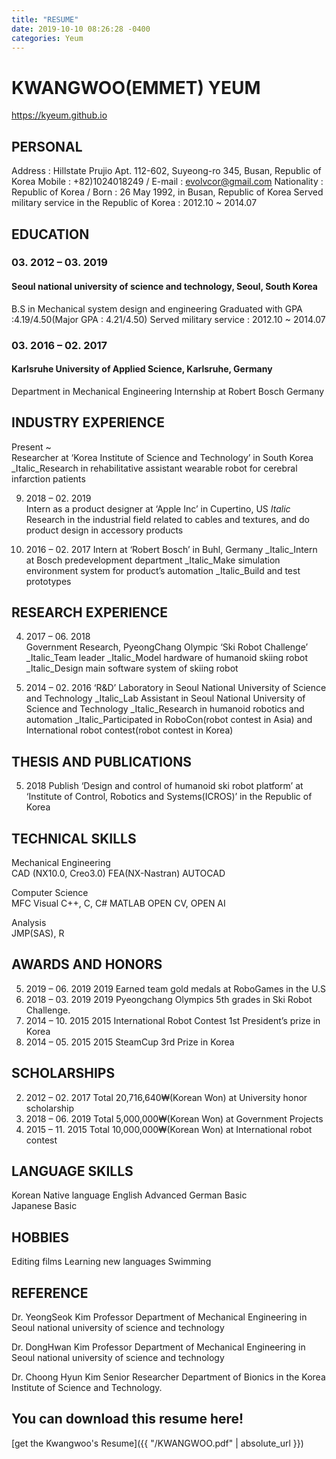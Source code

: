 ```yaml
---
title: "RESUME"
date: 2019-10-10 08:26:28 -0400
categories: Yeum
---
```


# KWANGWOO(EMMET) YEUM
https://kyeum.github.io

## PERSONAL 
Address : Hillstate Prujio Apt. 112-602, Suyeong-ro 345, Busan, Republic of Korea 
Mobile : +82)1024018249 / E-mail : evolvcor@gmail.com
Nationality : Republic of Korea / Born : 26 May 1992, in Busan, Republic of Korea
Served military service in the Republic of Korea : 2012.10 ~ 2014.07

## EDUCATION 
### 03. 2012 – 03. 2019 	
#### Seoul national university of science and technology, Seoul, South Korea 
B.S in Mechanical system design and engineering 
Graduated with GPA :4.19/4.50(Major GPA : 4.21/4.50)
Served military service : 2012.10 ~ 2014.07

### 03. 2016 – 02. 2017 	
#### Karlsruhe University of Applied Science, Karlsruhe, Germany 
Department in Mechanical Engineering
Internship at Robert Bosch Germany


## INDUSTRY EXPERIENCE 
Present ~	
Researcher at ‘Korea Institute of Science and Technology’ in South Korea
_Italic_Research in rehabilitative assistant wearable robot for cerebral infarction patients

09. 2018 – 02. 2019 	
Intern as a product designer at ‘Apple Inc’ in Cupertino, US
_Italic_ Research in the industrial field related to cables and textures, and do product design in accessory products

10. 2016 – 02. 2017	
Intern at ‘Robert Bosch’ in Buhl, Germany
_Italic_Intern at Bosch predevelopment department
_Italic_Make simulation environment system for product’s automation
_Italic_Build and test prototypes


## RESEARCH EXPERIENCE 
04. 2017 – 06. 2018 	
Government Research, PyeongChang Olympic ‘Ski Robot Challenge’ 
_Italic_Team leader
_Italic_Model hardware of humanoid skiing robot
_Italic_Design main software system of skiing robot

09. 2014 – 02. 2016	
‘R&D’ Laboratory in Seoul National University of Science and Technology 
_Italic_Lab Assistant in Seoul National University of Science and Technology
_Italic_Research in humanoid robotics and automation
_Italic_Participated in RoboCon(robot contest in Asia) and International robot contest(robot contest in Korea)

## THESIS AND PUBLICATIONS
05. 2018 	Publish ‘Design and control of humanoid ski robot platform’ at ‘Institute of Control, Robotics and Systems(ICROS)’ in the Republic of Korea


## TECHNICAL SKILLS 
Mechanical Engineering		
CAD (NX10.0, Creo3.0)		FEA(NX-Nastran)
AUTOCAD

Computer Science 			
MFC Visual C++, C, C#		MATLAB
OPEN CV, OPEN AI

Analysis				
JMP(SAS), R

## AWARDS AND HONORS
05. 2019 – 06. 2019		2019 Earned team gold medals at RoboGames in the U.S
05. 2018 – 03. 2019		2019 Pyeongchang Olympics 5th grades in Ski Robot Challenge.
12. 2014 – 10. 2015		2015 International Robot Contest 1st President’s prize in Korea
12. 2014 – 05. 2015		2015 SteamCup 3rd Prize in Korea

## SCHOLARSHIPS
02. 2012 – 02. 2017		Total 20,716,640₩(Korean Won) at University honor scholarship
04. 2018 – 06. 2019		Total 5,000,000₩(Korean Won) at Government Projects
09. 2015 – 11. 2015		Total 10,000,000₩(Korean Won) at International robot contest


## LANGUAGE SKILLS		
Korean 	   			Native language	
English       			Advanced 
German      			Basic		
Japanese    			Basic 

## HOBBIES 			
Editing films			Learning new languages
Swimming	


## REFERENCE
Dr. YeongSeok Kim
Professor
Department of Mechanical Engineering in Seoul national university of science and technology

Dr. DongHwan Kim
Professor
Department of Mechanical Engineering in Seoul national university of science and technology

Dr. Choong Hyun Kim
Senior Researcher
Department of Bionics in the Korea Institute of Science and Technology.


## You can download this resume here!
  [get the Kwangwoo's Resume]({{ "/KWANGWOO.pdf" | absolute_url }})
